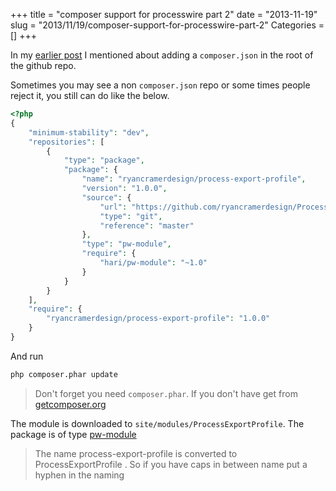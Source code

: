 +++
title = "composer support for processwire part 2"
date = "2013-11-19"
slug = "2013/11/19/composer-support-for-processwire-part-2"
Categories = []
+++

In my [earlier post](http://harikt.com/blog/2013/11/16/composer-support-for-processwire-modules/)
I mentioned about adding a `composer.json` in the root of the github repo.

Sometimes you may see a non `composer.json` repo or some times people reject
it, you still can do like the below.

```php
<?php
{
    "minimum-stability": "dev",
    "repositories": [
        {
            "type": "package",
            "package": {
                "name": "ryancramerdesign/process-export-profile",
                "version": "1.0.0",
                "source": {
                    "url": "https://github.com/ryancramerdesign/ProcessExportProfile",
                    "type": "git",
                    "reference": "master"
                },
                "type": "pw-module",
                "require": {
                    "hari/pw-module": "~1.0"
                }
            }
        }
    ],    
    "require": {
        "ryancramerdesign/process-export-profile": "1.0.0"
    }
}
```

And run

```bash
php composer.phar update
```

> Don't forget you need `composer.phar`. If you don't have get from [getcomposer.org](http://getcomposer.org/download/)

The module is downloaded to `site/modules/ProcessExportProfile`.
The package is of type [pw-module](https://github.com/harikt/pwmoduleinstaller)

> The name process-export-profile is converted to ProcessExportProfile .
> So if you have caps in between name put a hyphen in the naming

